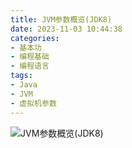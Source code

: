 ```yaml
---
title: JVM参数概览(JDK8)
date: 2023-11-03 10:44:38
categories: 
- 基本功
- 编程基础
- 编程语言
tags:
- Java
- JVM
- 虚拟机参数
---
```



![JVM参数概览(JDK8)](/pic/基本功/编程基础/编程语言/Java/JVM/JVM参数概览(JDK8)/JVM参数概览(JDK8).png)